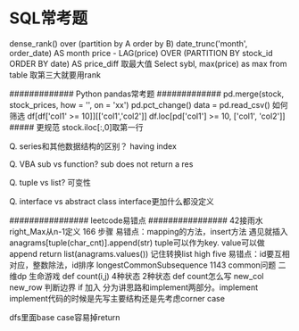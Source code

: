 # SQL常考题 
dense_rank() over (partition by A order by B)
date_trunc('month', order_date) AS month
price - LAG(price) OVER (PARTITION BY stock_id ORDER BY date) AS price_diff
取最大值 Select sybl, max(price) as max from table
取第三大就要用rank

############# Python pandas常考题 #############
pd.merge(stock, stock_prices, how = '', on = 'xx')
pd.pct_change()
data = pd.read_csv()
如何筛选
df[df['col1' >= 10]][['col1','col2']]
df.loc[pd['col1'] >= 10, ['col1', 'col2']]  ##### 更规范
stock.iloc[:,0]取第一行

Q. series和其他数据结构的区别？
having index

Q. VBA sub vs function?
sub does not return a res

Q. tuple vs list?
可变性

Q. interface vs abstract class
interface更加什么都没定义

################ leetcode易错点 ################
42接雨水 right_Max从n-1定义
166 步骤 易错点：mapping的方法，insert方法 遇见就插入
anagrams[tuple(char_cnt)].append(str)   tuple可以作为key. value可以做append
return list(anagrams.values()) 记住转换list
high five 易错点：id要互相对应，整数除法，id排序
longestCommonSubsequence 1143 common问题 二维dp
生命游戏 def count(i,j) 4种状态 2种状态 def count怎么写 new_col new_row 判断边界 if 加入
分为讲思路和implement两部分。implement
implement代码的时候是先写主要结构还是先考虑corner case

dfs里面base case容易掉return
